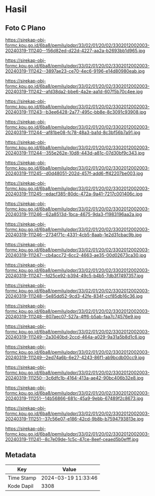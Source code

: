 # Hasil

## Foto C Plano

https://sirekap-obj-formc.kpu.go.id/6ba8/pemilu/pdpr/33/02/01/20/02/3302012002003-20240319-111240--156d82ed-d22d-4227-aa2a-b2693bb1d965.jpg

https://sirekap-obj-formc.kpu.go.id/6ba8/pemilu/pdpr/33/02/01/20/02/3302012002003-20240319-111242--3897ae23-ce70-4ec6-9196-e14d80980eab.jpg

https://sirekap-obj-formc.kpu.go.id/6ba8/pemilu/pdpr/33/02/01/20/02/3302012002003-20240319-111242--afd38da2-bbe6-4a2e-aa1d-607f5b70c4ee.jpg

https://sirekap-obj-formc.kpu.go.id/6ba8/pemilu/pdpr/33/02/01/20/02/3302012002003-20240319-111243--b3ee6428-2a77-495c-bb8e-8c3091c93908.jpg

https://sirekap-obj-formc.kpu.go.id/6ba8/pemilu/pdpr/33/02/01/20/02/3302012002003-20240319-111244--af81be08-fc78-48a3-ba1d-8c3bf56b7a91.jpg

https://sirekap-obj-formc.kpu.go.id/6ba8/pemilu/pdpr/33/02/01/20/02/3302012002003-20240319-111244--355e262e-10d8-443d-a81c-07d30bf9c343.jpg

https://sirekap-obj-formc.kpu.go.id/6ba8/pemilu/pdpr/33/02/01/20/02/3302012002003-20240319-111245--d0d48051-202d-457f-add6-ff42207be003.jpg

https://sirekap-obj-formc.kpu.go.id/6ba8/pemilu/pdpr/33/02/01/20/02/3302012002003-20240319-111245--edacf385-80dc-472a-9a41-7217c001406c.jpg

https://sirekap-obj-formc.kpu.go.id/6ba8/pemilu/pdpr/33/02/01/20/02/3302012002003-20240319-111246--62a8513d-1bca-4675-9da3-f1983196aa2a.jpg

https://sirekap-obj-formc.kpu.go.id/6ba8/pemilu/pdpr/33/02/01/20/02/3302012002003-20240319-111246--2734f71c-4331-4cb5-8aab-1e2d31cbac9b.jpg

https://sirekap-obj-formc.kpu.go.id/6ba8/pemilu/pdpr/33/02/01/20/02/3302012002003-20240319-111247--cb4acc72-6cc2-4663-ae35-00d02673ca30.jpg

https://sirekap-obj-formc.kpu.go.id/6ba8/pemilu/pdpr/33/02/01/20/02/3302012002003-20240319-111247--fd25ce92-b394-49c5-b4b5-7db3f7497357.jpg

https://sirekap-obj-formc.kpu.go.id/6ba8/pemilu/pdpr/33/02/01/20/02/3302012002003-20240319-111248--5e85dd52-9cd3-42fe-834f-ccf85db16c36.jpg

https://sirekap-obj-formc.kpu.go.id/6ba8/pemilu/pdpr/33/02/01/20/02/3302012002003-20240319-111248--807aec07-527a-4ff6-b5ab-faa7c74576e9.jpg

https://sirekap-obj-formc.kpu.go.id/6ba8/pemilu/pdpr/33/02/01/20/02/3302012002003-20240319-111249--2a3040bd-2ccd-464a-a029-9a31a5b8d1c6.jpg

https://sirekap-obj-formc.kpu.go.id/6ba8/pemilu/pdpr/33/02/01/20/02/3302012002003-20240319-111249--2ed74a6b-6e27-4243-86f1-ab9bcdb00cc9.jpg

https://sirekap-obj-formc.kpu.go.id/6ba8/pemilu/pdpr/33/02/01/20/02/3302012002003-20240319-111250--3c6dfc1b-4164-413a-ae42-90bc406b32e8.jpg

https://sirekap-obj-formc.kpu.go.id/6ba8/pemilu/pdpr/33/02/01/20/02/3302012002003-20240319-111251--14b56866-681c-45a9-9ebb-67489f2c8673.jpg

https://sirekap-obj-formc.kpu.go.id/6ba8/pemilu/pdpr/33/02/01/20/02/3302012002003-20240319-111251--37c56e07-e186-42cd-9b8b-b7594793813e.jpg

https://sirekap-obj-formc.kpu.go.id/6ba8/pemilu/pdpr/33/02/01/20/02/3302012002003-20240319-111241--8c7e09de-1c5c-47ce-8eef-ceaed5b0efff.jpg


## Metadata

| Key        | Value               |
| ---------- | ------------------- |
| Time Stamp | 2024-03-19 11:33:46 |
| Kode Dapil | 3308                |



